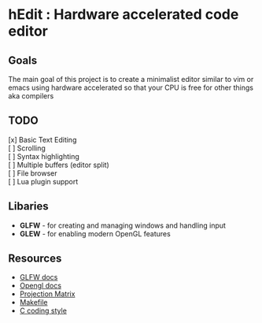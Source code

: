 # hEdit : Hardware accelerated code editor

## Goals

The main goal of this project is to create a minimalist editor similar to vim or emacs using hardware accelerated so that your CPU is free for other things aka compilers

## TODO
[x] Basic Text Editing  
[ ] Scrolling  
[ ] Syntax highlighting  
[ ] Multiple buffers (editor split)  
[ ] File browser  
[ ] Lua plugin support  

## Libaries

- **GLFW** - for creating and managing windows and handling input
- **GLEW** - for enabling modern OpenGL features
<!-- - **CGLM** - for maths / matrices -->

## Resources

- [GLFW docs](https://www.glfw.org/documentation.html)
- [Opengl docs](docs.gl)
- [Projection Matrix](http://www.songho.ca/opengl/gl_projectionmatrix.html)
- [Makefile](https://www.cs.colby.edu/maxwell/courses/tutorials/maketutor/)
- [C coding style](https://www.doc.ic.ac.uk/lab/cplus/cstyle.html)